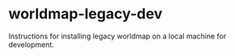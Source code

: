 # worldmap-legacy-dev
Instructions for installing legacy worldmap on a local machine for development.
